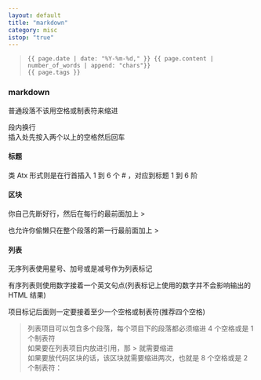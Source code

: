 ```yaml
---
layout: default
title: "markdown"
category: misc
istop: "true"
---
```


>     {{ page.date | date: "%Y-%m-%d," }} {{ page.content | number_of_words | append: "chars"}}
>     {{ page.tags }}

### markdown

普通段落不该用空格或制表符来缩进

段内换行  
插入处先按入两个以上的空格然后回车

#### 标题
 
 类 Atx 形式则是在行首插入 1 到 6 个 # ，对应到标题 1 到 6 阶
 
#### 区块
 
 你自己先断好行，然后在每行的最前面加上 > 
 
 也允许你偷懒只在整个段落的第一行最前面加上 >
 
#### 列表
 
 无序列表使用星号、加号或是减号作为列表标记
 
 有序列表则使用数字接着一个英文句点(列表标记上使用的数字并不会影响输出的 HTML 结果)
 
 项目标记后面则一定要接着至少一个空格或制表符(推荐四个空格)
 
 > 列表项目可以包含多个段落，每个项目下的段落都必须缩进 4 个空格或是 1 个制表符  
 > 如果要在列表项目内放进引用，那 > 就需要缩进  
 > 如果要放代码区块的话，该区块就需要缩进两次，也就是 8 个空格或是 2 个制表符：  
